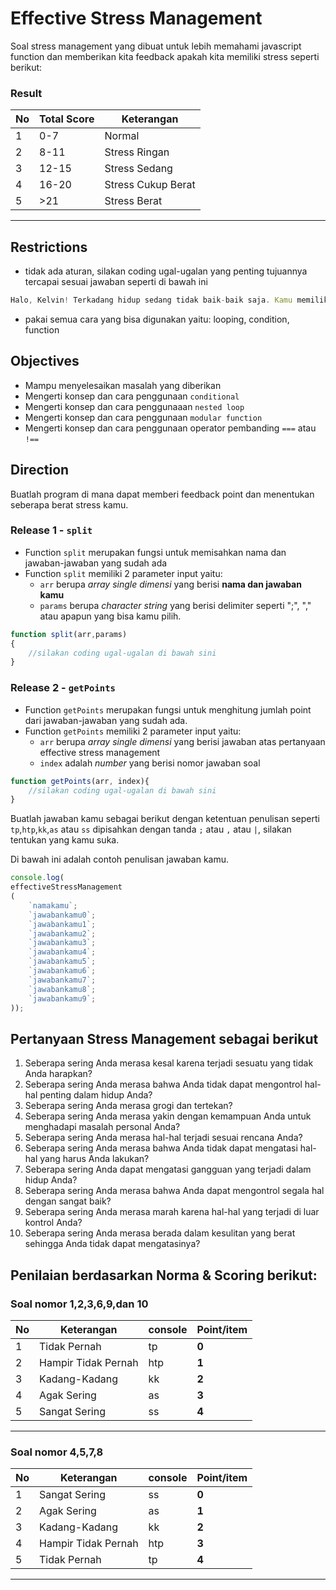 # Effective Stress Management
Soal stress management yang dibuat untuk lebih memahami javascript function dan memberikan kita feedback apakah kita memiliki stress seperti berikut:

### Result
| No | Total Score | Keterangan | 
| --- | ----------------- | ----- | 
| 1 | 0-7 | Normal | 
| 2 | 8-11 | Stress Ringan | 
| 3 | 12-15 | Stress Sedang | 
| 4 | 16-20 | Stress Cukup Berat | 
| 5 | >21 | Stress Berat | 
---

## Restrictions
- tidak ada aturan, silakan coding ugal-ugalan yang penting tujuannya tercapai sesuai jawaban seperti di bawah ini
```js
Halo, Kelvin! Terkadang hidup sedang tidak baik-baik saja. Kamu memiliki stress point sebanyak 17 point. Stress kamu tergolong Stress Sedang. Kamu punya pilihan untuk  membuat stress tersebut menjadi Eustress atau Distress. Cari lebih lanjut Eustress atau Distress dari sumber manapun.
```
- pakai semua cara yang bisa digunakan yaitu: looping, condition, function

## Objectives
- Mampu menyelesaikan masalah yang diberikan
- Mengerti konsep dan cara penggunaan `conditional`
- Mengerti konsep dan cara penggunaaan `nested loop`
- Mengerti konsep dan cara penggunaan `modular function`
- Mengerti konsep dan cara penggunaan operator pembanding `===` atau `!==`

## Direction
Buatlah program di mana dapat memberi feedback point dan menentukan seberapa berat stress kamu. 

### Release 1 - `split`
- Function `split` merupakan fungsi untuk memisahkan nama dan jawaban-jawaban yang sudah ada
- Function `split` memiliki 2 parameter input yaitu:
  - `arr` berupa _array single dimensi_ yang berisi **nama dan jawaban kamu**
  - `params` berupa _character string_ yang berisi delimiter seperti ";", "," atau apapun yang bisa kamu pilih.

```js
function split(arr,params)
{
    //silakan coding ugal-ugalan di bawah sini
}
```

### Release 2 - `getPoints`
- Function `getPoints` merupakan fungsi untuk menghitung jumlah point dari jawaban-jawaban yang sudah ada.
- Function `getPoints` memiliki 2 parameter input yaitu:
  - `arr` berupa _array single dimensi_ yang berisi jawaban atas pertanyaan effective stress management
  - `index` adalah _number_ yang berisi nomor jawaban soal
```js
function getPoints(arr, index){
    //silakan coding ugal-ugalan di bawah sini
}
```

Buatlah jawaban kamu sebagai berikut dengan ketentuan penulisan seperti `tp`,`htp`,`kk`,`as` atau `ss` dipisahkan dengan tanda `;` atau `,` atau `|`, silakan tentukan yang kamu suka.

Di bawah ini adalah contoh penulisan jawaban kamu.
```js
console.log(
effectiveStressManagement
(
    `namakamu`;
    `jawabankamu0`;
    `jawabankamu1`;
    `jawabankamu2`;
    `jawabankamu3`;
    `jawabankamu4`;
    `jawabankamu5`;
    `jawabankamu6`;
    `jawabankamu7`;
    `jawabankamu8`;
    `jawabankamu9`;
));
```

## Pertanyaan Stress Management sebagai berikut
1. Seberapa sering Anda merasa kesal karena terjadi sesuatu yang tidak Anda harapkan?
2. Seberapa sering Anda merasa bahwa Anda tidak dapat mengontrol hal-hal penting dalam hidup Anda?
3. Seberapa sering Anda merasa grogi dan tertekan?
4. Seberapa sering Anda merasa yakin dengan kemampuan Anda untuk menghadapi masalah personal Anda?
5. Seberapa sering Anda merasa hal-hal terjadi sesuai rencana Anda?
6. Seberapa sering Anda merasa bahwa Anda tidak dapat mengatasi hal-hal yang harus Anda lakukan?
7. Seberapa sering Anda dapat mengatasi gangguan yang terjadi dalam hidup Anda?
8. Seberapa sering Anda merasa bahwa Anda dapat mengontrol segala hal dengan sangat baik?
9. Seberapa sering Anda merasa marah karena hal-hal yang terjadi di luar kontrol Anda?
10. Seberapa sering Anda merasa berada dalam kesulitan yang berat sehingga Anda tidak dapat mengatasinya?

## Penilaian berdasarkan Norma & Scoring berikut:

### Soal nomor 1,2,3,6,9,dan 10
| No | Keterangan | console | Point/item |
| --- | ----------------- | ----- | ------ |
| 1 | Tidak Pernah | tp | **0** |
| 2 | Hampir Tidak Pernah | htp | **1** |
| 3 | Kadang-Kadang | kk | **2** |
| 4 | Agak Sering | as | **3** |
| 5 | Sangat Sering | ss | **4** | 
---


### Soal nomor 4,5,7,8
| No | Keterangan | console | Point/item |
| --- | ----------------- | ----- | ------ |
| 1 | Sangat Sering | ss | **0** |
| 2 | Agak Sering | as | **1** |
| 3 | Kadang-Kadang | kk | **2** |
| 4 | Hampir Tidak Pernah | htp | **3** |
| 5 | Tidak Pernah | tp | **4** | 
---
